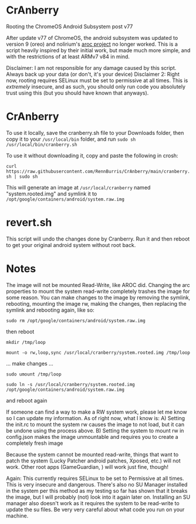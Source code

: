 # CrAnberry
Rooting the ChromeOS Android Subsystem post v77

After update v77 of ChromeOS, the android subsystem was updated to version 9 (oreo) and nolirium's [aroc project](https://github.com/nolirium/aroc) no longer worked. This is a script heavily inspired by their initial work, but made much more simple, and with the restrictions of at least ARMv7 v84 in mind.

Disclaimer: I am not responsible for any damage caused by this script. Always back up your data (or don't, it's your device)
Disclaimer 2: Right now, rooting requires SELinux must be set to permissive at all times. This is *extremely* insecure, and as such, you should only run code you absolutely trust using this (but you should have known that anyways).

# CrAnberry

To use it locally, save the cranberry.sh file to your Downloads folder, then copy it to your `/usr/local/bin` folder, and run `sudo sh /usr/local/bin/cranberry.sh`

To use it without downloading it, copy and paste the following in crosh: 

`curl https://raw.githubusercontent.com/RennBurris/CrAnberry/main/cranberry.sh | sudo sh`

This will generate an image at `/usr/local/cranberry` named "system.rooted.img" and symlink it to `/opt/google/containers/android/system.raw.img`

# revert.sh

This script will undo the changes done by Cranberry. Run it and then reboot to get your original android system without root back.

# Notes

The image will not be mounted Read-Write, like AROC did. Changing the arc properties to mount the system read-write completely trashes the image for some reason. You can make changes to the image by removing the symlink, rebooting, mounting the image rw, making the changes, then replacing the symlink and rebooting again, like so:


`sudo rm /opt/google/containers/android/system.raw.img`

then reboot

`mkdir /tmp/loop`

`mount -o rw,loop,sync /usr/local/cranberry/system.rooted.img /tmp/loop`

... make changes ...

`sudo umount /tmp/loop`

`sudo ln -s /usr/local/cranberry/system.rooted.img /opt/google/containers/android/system.raw.img`

and reboot again


If someone can find a way to make a RW system work, please let me know so I can update my information. As of right now, what I know is:
A) Setting the init.rc to mount the system rw causes the image to not load, but it can be undone using the process above.
B) Setting the system to mount rw in config.json makes the image unmountable and requires you to create a completely fresh image


Because the system cannot be mounted read-write, things that want to patch the system (Lucky Patcher android patches, Xposed, etc.) will not work. Other root apps (GameGuardian, ) will work just fine, though!

Again: This currently requires SELinux to be set to Permissive at all times. This is very insecure and dangerous. There's also no SU Manager installed in the system per this method as my testing so far has shown that it breaks the image, but I will probably (not) look into it again later on. Installing an SU manager also doesn't work as it requires the system to be read-write to update the su files. Be very very careful about what code you run on your machine.
